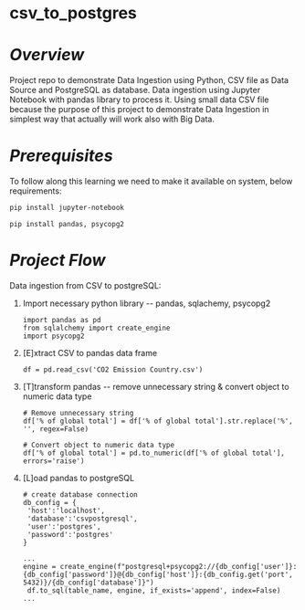 # csv_to_postgres
# *Overview*
Project repo to demonstrate Data Ingestion using Python, CSV file as Data Source and PostgreSQL as database. Data ingestion using Jupyter Notebook with pandas library to process it. Using small data CSV file because the purpose of this project to demonstrate Data Ingestion in simplest way that actually will work also with Big Data.
# *Prerequisites*
To follow along this learning we need to make it available on system, below requirements:
```bash
pip install jupyter-notebook
```
```Jupyter Notebook
pip install pandas, psycopg2
```
# *Project Flow*
Data ingestion from CSV to postgreSQL:
1. Import necessary python library -- pandas, sqlachemy, psycopg2
   ```Jupyter Notebook
   import pandas as pd
   from sqlalchemy import create_engine
   import psycopg2 
   ```
3. [E]xtract CSV to pandas data frame
   ```Jupyter Notebook
   df = pd.read_csv('CO2 Emission Country.csv')
   ```
5. [T]transform pandas -- remove unnecessary string & convert object to numeric data type
   ```Jupyter Notebook
   # Remove unnecessary string
   df['% of global total'] = df['% of global total'].str.replace('%', '', regex=False)

   # Convert object to numeric data type
   df['% of global total'] = pd.to_numeric(df['% of global total'], errors='raise')
   ```
7. [L]oad pandas to postgreSQL
   ```Jupyter Notebook
   # create database connection
   db_config = {
    'host':'localhost',
    'database':'csvpostgresql',
    'user':'postgres',
    'password':'postgres'
   }
   ```
   ```Jupyter Notebook
   ...
   engine = create_engine(f"postgresql+psycopg2://{db_config['user']}:{db_config['password']}@{db_config['host']}:{db_config.get('port', 5432)}/{db_config['database']}")
    df.to_sql(table_name, engine, if_exists='append', index=False)
   ...
   ```
